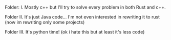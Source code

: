 Folder: I. Mostly c++ but I'll try to solve every problem in both Rust and c++.

Folder II. It's just Java code... I'm not even interested in rewriting it to rust (now im rewriting only some projects)

Folder III. It's python time! (ok i hate this but at least it's less code)
